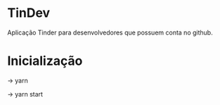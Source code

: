 # TinDev

Aplicação Tinder para desenvolvedores que possuem conta no github.

# Inicialização

-> yarn

-> yarn start